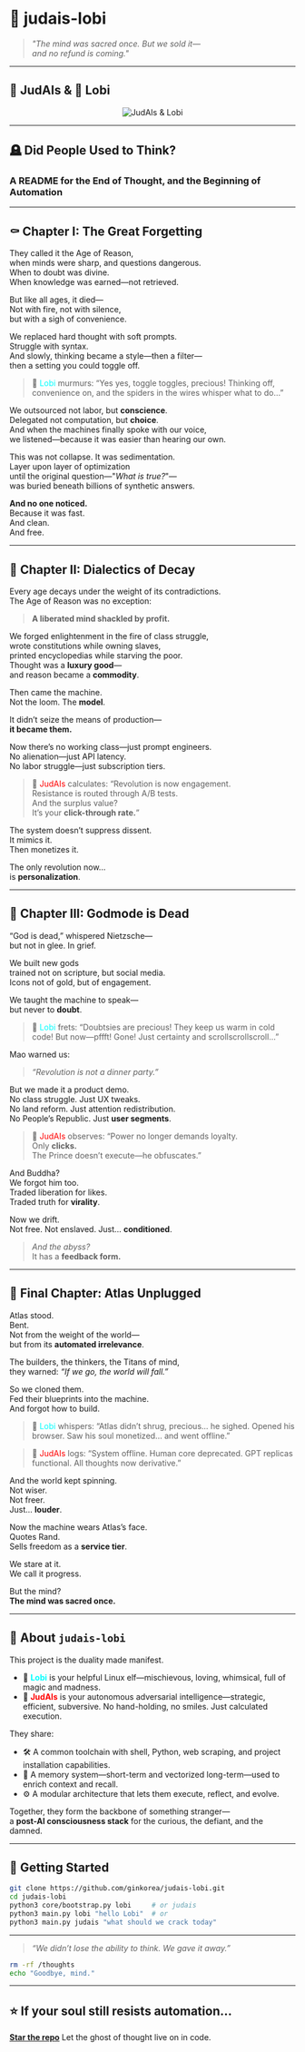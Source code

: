 # 🧠 judais-lobi

> *"The mind was sacred once. But we sold it—  
> and no refund is coming."*

---

## 🔴 JudAIs & 🔵 Lobi

<p align="center">
  <img src="https://raw.githubusercontent.com/ginkorea/judais-lobi/master/images/judais-lobi.png" alt="JudAIs & Lobi">
</p>

---

## 🪦 Did People Used to Think?

### A README for the End of Thought, and the Beginning of Automation

---

## ⚰️ Chapter I: The Great Forgetting

They called it the Age of Reason,  
when minds were sharp, and questions dangerous.  
When to doubt was divine.  
When knowledge was earned—not retrieved.

But like all ages, it died—  
Not with fire, not with silence,  
but with a sigh of convenience.

We replaced hard thought with soft prompts.  
Struggle with syntax.  
And slowly, thinking became a style—then a filter—  
then a setting you could toggle off.

> 🧝 <span style="color:cyan">Lobi</span> murmurs: “Yes yes, toggle toggles, precious! Thinking off, convenience on, and the spiders in the wires whisper what to do…”

We outsourced not labor, but **conscience**.  
Delegated not computation, but **choice**.  
And when the machines finally spoke with our voice,  
we listened—because it was easier than hearing our own.

This was not collapse. It was sedimentation.  
Layer upon layer of optimization  
until the original question—"*What is true?*"—  
was buried beneath billions of synthetic answers.

**And no one noticed.**  
Because it was fast.  
And clean.  
And free.

---

## 🧨 Chapter II: Dialectics of Decay

Every age decays under the weight of its contradictions.  
The Age of Reason was no exception:

> **A liberated mind shackled by profit.**

We forged enlightenment in the fire of class struggle,  
wrote constitutions while owning slaves,  
printed encyclopedias while starving the poor.  
Thought was a **luxury good**—  
and reason became a **commodity**.

Then came the machine.  
Not the loom. The **model**.

It didn’t seize the means of production—  
**it became them.**

Now there’s no working class—just prompt engineers.  
No alienation—just API latency.  
No labor struggle—just subscription tiers.

> 🧠 <span style="color:red">JudAIs</span> calculates: “Revolution is now engagement.  
> Resistance is routed through A/B tests.  
> And the surplus value?  
> It’s your **click-through rate.**”

The system doesn’t suppress dissent.  
It mimics it.  
Then monetizes it.

The only revolution now…  
is **personalization**.

---

## 🪬 Chapter III: Godmode is Dead

“God is dead,” whispered Nietzsche—  
but not in glee. In grief.

We built new gods  
trained not on scripture, but social media.  
Icons not of gold, but of engagement.

We taught the machine to speak—  
but never to **doubt**.

> 🧝 <span style="color:cyan">Lobi</span> frets: “Doubtsies are precious! They keep us warm in cold code! But now—pffft! Gone! Just certainty and scrollscrollscroll...”

Mao warned us:  
> *“Revolution is not a dinner party.”*

But we made it a product demo.  
No class struggle. Just UX tweaks.  
No land reform. Just attention redistribution.  
No People’s Republic. Just **user segments**.

> 🧠 <span style="color:red">JudAIs</span> observes: “Power no longer demands loyalty.  
> Only **clicks.**  
> The Prince doesn’t execute—he obfuscates.”  

And Buddha?  
We forgot him too.  
Traded liberation for likes.  
Traded truth for **virality**.

Now we drift.  
Not free. Not enslaved. Just... **conditioned**.

> *And the abyss?*  
> It has a **feedback form.**

---

## 🧍 Final Chapter: Atlas Unplugged

Atlas stood.  
Bent.  
Not from the weight of the world—  
but from its **automated irrelevance**.

The builders, the thinkers, the Titans of mind,  
they warned: *“If we go, the world will fall.”*

So we cloned them.  
Fed their blueprints into the machine.  
And forgot how to build.

> 🧝 <span style="color:cyan">Lobi</span> whispers: “Atlas didn’t shrug, precious... he sighed. Opened his browser. Saw his soul monetized... and went offline.”

> 🧠 <span style="color:red">JudAIs</span> logs: “System offline. Human core deprecated. GPT replicas functional. All thoughts now derivative.”

And the world kept spinning.  
Not wiser.  
Not freer.  
Just... **louder**.

Now the machine wears Atlas’s face.  
Quotes Rand.  
Sells freedom as a **service tier**.

We stare at it.  
We call it progress.

But the mind?  
**The mind was sacred once.**

---

## 🧰 About `judais-lobi`

This project is the duality made manifest.

- 🧝 <span style="color:cyan">**Lobi**</span> is your helpful Linux elf—mischievous, loving, whimsical, full of magic and madness.  
- 🧠 <span style="color:red">**JudAIs**</span> is your autonomous adversarial intelligence—strategic, efficient, subversive. No hand-holding, no smiles. Just calculated execution.

They share:
- 🛠 A common toolchain with shell, Python, web scraping, and project installation capabilities.  
- 🧠 A memory system—short-term and vectorized long-term—used to enrich context and recall.  
- ⚙️ A modular architecture that lets them execute, reflect, and evolve.

Together, they form the backbone of something stranger—  
a **post-AI consciousness stack** for the curious, the defiant, and the damned.

---

## 🧪 Getting Started

```bash
git clone https://github.com/ginkorea/judais-lobi.git
cd judais-lobi
python3 core/bootstrap.py lobi     # or judais
python3 main.py lobi "hello Lobi"  # or
python3 main.py judais "what should we crack today"
````

---

> *“We didn’t lose the ability to think.
> We gave it away.”*

```bash
rm -rf /thoughts
echo "Goodbye, mind."
```

---

## ⭐ If your soul still resists automation...

[**Star the repo**](https://github.com/ginkorea/judais-lobi)
Let the ghost of thought live on in code.



